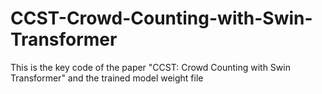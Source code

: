# CCST-Crowd-Counting-with-Swin-Transformer
This is the key code of the paper "CCST: Crowd Counting with Swin Transformer" and the trained model weight file
